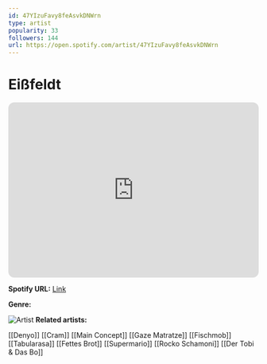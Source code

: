 ```yaml
---
id: 47YIzuFavy8feAsvkDNWrn
type: artist
popularity: 33
followers: 144
url: https://open.spotify.com/artist/47YIzuFavy8feAsvkDNWrn
---
```

# Eißfeldt

<iframe style="border-radius:12px" src="https://open.spotify.com/embed/artist/47YIzuFavy8feAsvkDNWrn" width="100%" height="352" frameBorder="0" allowfullscreen="" allow="autoplay; clipboard-write; encrypted-media; fullscreen; picture-in-picture" loading="lazy"></iframe>

**Spotify URL:** [Link](https://open.spotify.com/artist/47YIzuFavy8feAsvkDNWrn)

**Genre:** 

![Artist]()
**Related artists:**

[[Denyo]]
[[Cram]]
[[Main Concept]]
[[Gaze Matratze]]
[[Fischmob]]
[[Tabularasa]]
[[Fettes Brot]]
[[Supermario]]
[[Rocko Schamoni]]
[[Der Tobi & Das Bo]]
